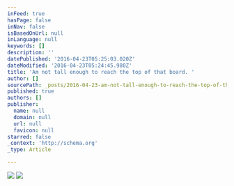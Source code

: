 ```yaml
---
inFeed: true
hasPage: false
inNav: false
isBasedOnUrl: null
inLanguage: null
keywords: []
description: ''
datePublished: '2016-04-23T05:25:03.020Z'
dateModified: '2016-04-23T05:24:45.980Z'
title: 'Am not tall enough to reach the top of that board. '
author: []
sourcePath: _posts/2016-04-23-am-not-tall-enough-to-reach-the-top-of-that-board.md
published: true
authors: []
publisher:
  name: null
  domain: null
  url: null
  favicon: null
starred: false
_context: 'http://schema.org'
_type: Article

---
```

![](https://the-grid-user-content.s3-us-west-2.amazonaws.com/a5418c75-41a2-4090-bcf4-6767cfbbc349.jpg)
![](https://the-grid-user-content.s3-us-west-2.amazonaws.com/d4497761-5d38-4c70-b964-cf24b2855036.jpg)